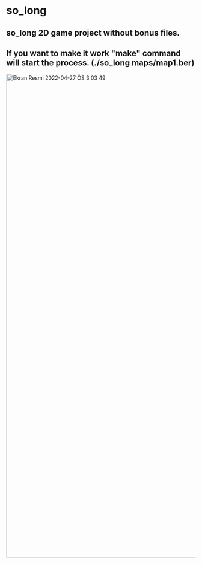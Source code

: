 # so_long
so_long 2D game project without bonus files. 
-------------------------------------------
If you want to make it work "make" command will start the process. (./so_long maps/map1.ber)
-------------------------------------------


<img width="1282" alt="Ekran Resmi 2022-04-27 ÖS 3 03 49" src="https://user-images.githubusercontent.com/95172971/165514181-4d7a0baa-211d-4a18-96c3-b2907ef38f5c.png">

